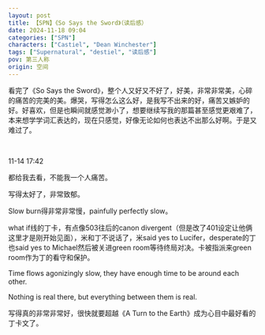 ```yaml
---
layout: post
title: 【SPN】《So Says the Sword》（读后感）
date: 2024-11-18 09:04
categories: ["SPN"]
characters: ["Castiel", "Dean Winchester"]
tags: ["Supernatural", "destiel", "读后感"]
pov: 第三人称
origin: 空间
---
```


看完了《So Says the Sword》，整个人又好又不好了，好美，非常非常美，心碎的痛苦的完美的美。爆哭，写得怎么这么好，是我写不出来的好，痛苦又嫉妒的好。好喜欢，但是也瞬间就感觉渺小了，想要继续写我的那篇甚至感觉更艰难了，本来想学学词汇表达的，现在只感觉，好像无论如何也表达不出那么好啊。于是又难过了。

<br>

11-14 17:42

都给我去看，不能我一个人痛苦。

写得太好了，非常致郁。

Slow burn得非常非常慢，painfully perfectly slow。

what if线的丁卡，有点像503往后的canon divergent（但是改了401设定让他俩这里才是刚开始见面），米和丁不说话了，米said yes to Lucifer，desperate的丁也said yes to Michael然后被关进green room等待终局对决。卡被指派来green room作为丁的看守和保护。

Time flows agonizingly slow, they have enough time to be around each other.

Nothing is real there, but everything between them is real.

写得真的非常非常好，很快就要超越《A Turn to the Earth》成为心目中最好看的丁卡文了。
